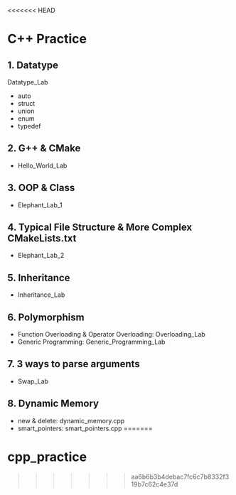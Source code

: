<<<<<<< HEAD
# C++ Practice

## 1. Datatype

Datatype_Lab

- auto
- struct
- union
- enum
- typedef

## 2. G++ & CMake

- Hello_World_Lab

## 3. OOP & Class

- Elephant_Lab_1

## 4. Typical File Structure & More Complex CMakeLists.txt

- Elephant_Lab_2

## 5. Inheritance

- Inheritance_Lab

## 6. Polymorphism

- Function Overloading & Operator Overloading: Overloading_Lab
- Generic Programming: Generic_Programming_Lab

## 7. 3 ways to parse arguments

- Swap_Lab

## 8. Dynamic Memory

- new & delete: dynamic_memory.cpp
- smart_pointers: smart_pointers.cpp
=======
# cpp_practice
>>>>>>> aa6b6b3b4debac7fc6c7b8332f319b7c62c4e37d

